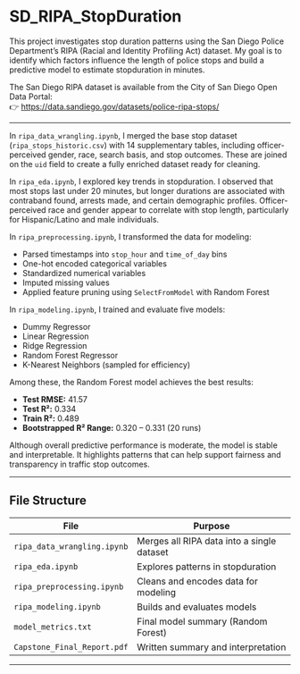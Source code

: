 # SD_RIPA_StopDuration

This project investigates stop duration patterns using the San Diego Police Department’s RIPA (Racial and Identity Profiling Act) dataset. My goal is to identify which factors influence the length of police stops and build a predictive model to estimate stopduration in minutes.

The San Diego RIPA dataset is available from the City of San Diego Open Data Portal:  
👉 https://data.sandiego.gov/datasets/police-ripa-stops/

---

In `ripa_data_wrangling.ipynb`, I merged the base stop dataset (`ripa_stops_historic.csv`) with 14 supplementary tables, including officer-perceived gender, race, search basis, and stop outcomes. These are joined on the `uid` field to create a fully enriched dataset ready for cleaning.

In `ripa_eda.ipynb`, I explored key trends in stopduration. I observed that most stops last under 20 minutes, but longer durations are associated with contraband found, arrests made, and certain demographic profiles. Officer-perceived race and gender appear to correlate with stop length, particularly for Hispanic/Latino and male individuals.

In `ripa_preprocessing.ipynb`, I transformed the data for modeling:
- Parsed timestamps into `stop_hour` and `time_of_day` bins
- One-hot encoded categorical variables
- Standardized numerical variables
- Imputed missing values
- Applied feature pruning using `SelectFromModel` with Random Forest

In `ripa_modeling.ipynb`, I trained and evaluate five models:
- Dummy Regressor  
- Linear Regression  
- Ridge Regression  
- Random Forest Regressor  
- K-Nearest Neighbors (sampled for efficiency)

Among these, the Random Forest model achieves the best results:
- **Test RMSE:** 41.57  
- **Test R²:** 0.334  
- **Train R²:** 0.489  
- **Bootstrapped R² Range:** 0.320 – 0.331 (20 runs)

Although overall predictive performance is moderate, the model is stable and interpretable. It highlights patterns that can help support fairness and transparency in traffic stop outcomes.

---

## File Structure

| File                          | Purpose                                          |
|-------------------------------|--------------------------------------------------|
| `ripa_data_wrangling.ipynb`   | Merges all RIPA data into a single dataset       |
| `ripa_eda.ipynb`              | Explores patterns in stopduration                |
| `ripa_preprocessing.ipynb`    | Cleans and encodes data for modeling             |
| `ripa_modeling.ipynb`         | Builds and evaluates models                      |
| `model_metrics.txt`           | Final model summary (Random Forest)              |
| `Capstone_Final_Report.pdf`   | Written summary and interpretation               |

---
